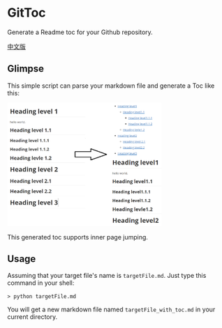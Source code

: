 # GitToc

Generate a Readme toc for your Github repository.

[中文版](README_CN.md)

## Glimpse

This simple script can parse your markdown file and generate a Toc like this:

<img src='effect.png' width=70%>

This generated toc supports inner page jumping.

## Usage

Assuming that your target file's name is `targetFile.md`. Just type this command in your shell:

 ```shell
> python targetFile.md
 ```

You will get a new markdown file named `targetFile_with_toc.md` in your current directory.  



